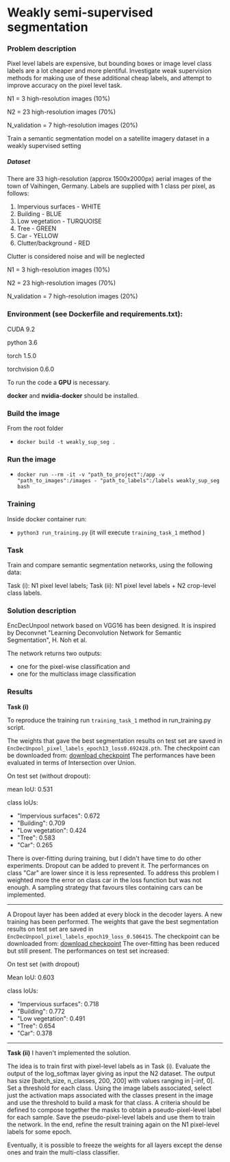# Weakly semi-supervised segmentation

### Problem description

Pixel level labels are expensive, but bounding boxes or image level class labels are a lot
cheaper and more plentiful. Investigate weak supervision methods for making use of these
additional cheap labels, and attempt to improve accuracy on the pixel level task.


N1 = 3 high-resolution images (10%)

N2 = 23 high-resolution images (70%)

N_validation = 7 high-resolution images (20%)

Train a semantic segmentation model on a satellite imagery dataset in a weakly
supervised setting


##### Dataset

There are 33 high-resolution (approx 1500x2000px) aerial images of the town of Vaihingen, Germany.
Labels are supplied with 1 class per pixel, as follows:
1. Impervious surfaces - WHITE
2. Building - BLUE
3. Low vegetation - TURQUOISE
4. Tree - GREEN
5. Car - YELLOW
6. Clutter/background - RED

Clutter is considered noise and will be neglected


N1 = 3 high-resolution images (10%)

N2 = 23 high-resolution images (70%)

N_validation = 7 high-resolution images (20%)


### Environment (see Dockerfile and requirements.txt):
CUDA 9.2

python 3.6

torch 1.5.0

torchvision 0.6.0 


To run the code a **GPU** is necessary.

**docker** and **nvidia-docker** should be installed.


### Build the image
From the root folder

* ```docker build -t weakly_sup_seg .```


### Run the image

* ```docker run --rm -it -v "path_to_project":/app -v "path_to_images":/images - "path_to_labels":/labels weakly_sup_seg bash```

### Training
Inside docker container run:

* ```python3 run_training.py``` (it will execute `training_task_1` method )


### Task
Train and compare semantic segmentation networks, using the following data:

Task (i): N1 pixel level labels;
Task (ii): N1 pixel level labels + N2 crop-level class labels.

### Solution description

EncDecUnpool network based on VGG16 has been designed. It is inspired by Deconvnet
"Learning Deconvolution Network for Semantic Segmentation", H. Noh et al.

The network returns two outputs: 
* one for the pixel-wise classification and
* one for the multiclass image classification




### Results

**Task (i)**

To reproduce the training run `training_task_1` method in run_training.py script.
 
The weights that gave the best segmentation results on test set are saved in 
`EncDecUnpool_pixel_labels_epoch13_loss0.692428.pth`. The checkpoint can be 
downloaded from: [download checkpoint](https://anonfiles.com/J3rf7e91ud/EncDecUnpool_pixel_labels_epoch13_loss0.692428_pth)
The performances have been evaluated in terms of Intersection over Union. 


On test set (without dropout):

mean IoU: 0.531

class IoUs: 
* "Impervious surfaces": 0.672
* "Building": 0.709
* "Low vegetation": 0.424
* "Tree": 0.583
* "Car": 0.265

There is over-fitting during training, but I didn't have time to do other experiments. 
Dropout can be added to prevent it. The performances on class "Car" are lower
since it is less represented. To address this problem I weighted more the error
on class car in the loss function but was not enough. A sampling strategy that
favours tiles containing cars can be implemented.

-----------

A Dropout layer has been added at every block in the decoder layers.
A new training has been performed. The weights that gave the best segmentation results
on test set are saved in `EncDecUnpool_pixel_labels_epoch19_loss_0.506415`. The checkpoint can be 
downloaded from: [download checkpoint](https://anonfiles.com/ffecW294ud/EncDecUnpool_pixel_labels_epoch19_loss_0_506415)
The over-fitting has been reduced but still present. The performances on test set 
increased:

On test set (with dropout)

Mean IoU: 0.603

class IoUs: 
* "Impervious surfaces": 0.718
* "Building": 0.772
* "Low vegetation": 0.491
* "Tree": 0.654
* "Car": 0.378

---------

**Task (ii)**
I haven't implemented the solution.

The idea is to train first with pixel-level labels as in Task (i). 
Evaluate the output of the log_softmax layer giving as input the N2 dataset.
The output has size [batch_size, n_classes, 200, 200] with values ranging in
[-inf, 0]. Set a threshold for each class. Using the image labels associated,
select just the activation maps associated with the classes present in the
image and use the threshold to build a mask for that class. A criteria should
be defined to compose together the masks to obtain a pseudo-pixel-level label
for each sample. Save the pseudo-pixel-level labels and use them to train the
network. In the end, refine the result training again on the N1 pixel-level
labels for some epoch.

Eventually, it is possible to freeze the weights for all layers except the 
dense ones and train the multi-class classifier.




